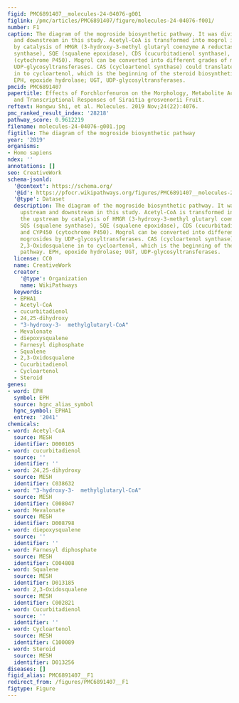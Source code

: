 ```yaml
---
figid: PMC6891407__molecules-24-04076-g001
figlink: /pmc/articles/PMC6891407/figure/molecules-24-04076-f001/
number: F1
caption: The diagram of the mogroside biosynthetic pathway. It was divided into upstream
  and downstream in this study. Acetyl-CoA is transformed into mogrol in the upstream
  by catalysis of HMGR (3-hydroxy-3-methyl glutaryl coenzyme A reductase), SQS (squalene
  synthase), SQE (squalene epoxidase), CDS (cucurbitadienol synthase), and CYP450
  (cytochrome P450). Mogrol can be converted into different grades of mogrosides by
  UDP-glycosyltransferases. CAS (cycloartenol synthase) could translate 2,3-Oxidosqualene
  in to cycloartenol, which is the beginning of the steroid biosynthetic pathway.
  EPH, epoxide hydrolase; UGT, UDP-glycosyltransferases.
pmcid: PMC6891407
papertitle: Effects of Forchlorfenuron on the Morphology, Metabolite Accumulation,
  and Transcriptional Responses of Siraitia grosvenorii Fruit.
reftext: Hongwu Shi, et al. Molecules. 2019 Nov;24(22):4076.
pmc_ranked_result_index: '28218'
pathway_score: 0.9612219
filename: molecules-24-04076-g001.jpg
figtitle: The diagram of the mogroside biosynthetic pathway
year: '2019'
organisms:
- Homo sapiens
ndex: ''
annotations: []
seo: CreativeWork
schema-jsonld:
  '@context': https://schema.org/
  '@id': https://pfocr.wikipathways.org/figures/PMC6891407__molecules-24-04076-g001.html
  '@type': Dataset
  description: The diagram of the mogroside biosynthetic pathway. It was divided into
    upstream and downstream in this study. Acetyl-CoA is transformed into mogrol in
    the upstream by catalysis of HMGR (3-hydroxy-3-methyl glutaryl coenzyme A reductase),
    SQS (squalene synthase), SQE (squalene epoxidase), CDS (cucurbitadienol synthase),
    and CYP450 (cytochrome P450). Mogrol can be converted into different grades of
    mogrosides by UDP-glycosyltransferases. CAS (cycloartenol synthase) could translate
    2,3-Oxidosqualene in to cycloartenol, which is the beginning of the steroid biosynthetic
    pathway. EPH, epoxide hydrolase; UGT, UDP-glycosyltransferases.
  license: CC0
  name: CreativeWork
  creator:
    '@type': Organization
    name: WikiPathways
  keywords:
  - EPHA1
  - Acetyl-CoA
  - cucurbitadienol
  - 24,25-dihydroxy
  - "3-hydroxy-3-  methylglutaryl-CoA"
  - Mevalonate
  - diepoxysqualene
  - Farnesyl diphosphate
  - Squalene
  - 2,3-Oxidosqualene
  - Cucurbitadienol
  - Cycloartenol
  - Steroid
genes:
- word: EPH
  symbol: EPH
  source: hgnc_alias_symbol
  hgnc_symbol: EPHA1
  entrez: '2041'
chemicals:
- word: Acetyl-CoA
  source: MESH
  identifier: D000105
- word: cucurbitadienol
  source: ''
  identifier: ''
- word: 24,25-dihydroxy
  source: MESH
  identifier: C038632
- word: "3-hydroxy-3-  methylglutaryl-CoA"
  source: MESH
  identifier: C008047
- word: Mevalonate
  source: MESH
  identifier: D008798
- word: diepoxysqualene
  source: ''
  identifier: ''
- word: Farnesyl diphosphate
  source: MESH
  identifier: C004808
- word: Squalene
  source: MESH
  identifier: D013185
- word: 2,3-Oxidosqualene
  source: MESH
  identifier: C002821
- word: Cucurbitadienol
  source: ''
  identifier: ''
- word: Cycloartenol
  source: MESH
  identifier: C100089
- word: Steroid
  source: MESH
  identifier: D013256
diseases: []
figid_alias: PMC6891407__F1
redirect_from: /figures/PMC6891407__F1
figtype: Figure
---
```


